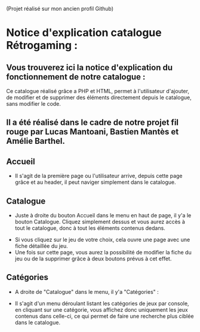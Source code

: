 (Projet réalisé sur mon ancien profil Github)

# Notice d'explication catalogue Rétrogaming :

## Vous trouverez ici la notice d'explication du fonctionnement de notre catalogue :

Ce catalogue réalisé grâce a PHP et HTML, permet à l'utilisateur d'ajouter, de modifier et de supprimer des éléments directement depuis le catalogue, sans modifier le code.
## Il a été réalisé dans le cadre de notre projet fil rouge par Lucas Mantoani, Bastien Mantès et Amélie Barthel.

## Accueil

+ Il s'agit de la première page ou l'utilisateur arrive, depuis cette page grâce et au header, il peut naviger simplement dans le catalogue.

## Catalogue

* Juste à droite du bouton Accueil dans le menu en haut de page, il y'a le bouton Catalogue. 
 Cliquez simplement dessus et vous aurez accès à tout le catalogue, donc à tout les éléments contenus dedans.
+ Si vous cliquez sur le jeu de votre choix, cela ouvre une page avec une fiche détaillée du jeu.
+ Une fois sur cette page, vous aurez la possibilité de modifier la fiche du jeu ou de la supprimer grâce à deux boutons prévus à cet effet.
## Catégories

* A droite de "Catalogue" dans le menu, il y'a "Catégories" :
+ Il s'agit d'un menu déroulant listant les catégories de jeux par console, en cliquant sur une catégorie, vous affichez donc uniquement les jeux contenus dans celle-ci, ce qui permet de faire une recherche plus ciblée dans le catalogue.
